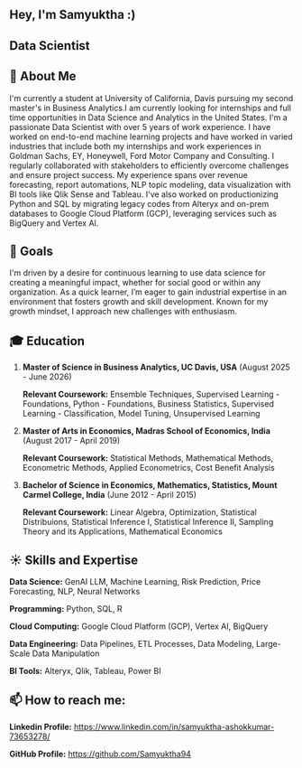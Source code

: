 ## Hey, I'm Samyuktha :)
## Data Scientist
## 👋 About Me

I'm currently a student at University of California, Davis pursuing my second master's in Business Analytics.I am currently looking for internships and full time opportunities in Data Science and Analytics in the United States. I'm a passionate Data Scientist with over 5 years of work experience. I have worked on end-to-end machine learning projects and have worked in varied industries that include both my internships and work experiences in Goldman Sachs, EY, Honeywell, Ford Motor Company and Consulting. I regularly collaborated with stakeholders to efficiently overcome challenges and ensure project success. My experience spans over revenue forecasting, report automations, NLP topic modeling, data visualization with BI tools like Qlik Sense and Tableau. I've also worked on productionizing Python and SQL by migrating legacy codes from Alteryx and on-prem databases to Google Cloud Platform (GCP), leveraging services such as BigQuery and Vertex AI.
## 🥅 Goals
I'm driven by a desire for continuous learning to use data science for creating a meaningful impact, whether for social good or within any organization. As a quick learner, I’m eager to gain industrial expertise in an environment that fosters growth and skill development. Known for my growth mindset, I approach new challenges with enthusiasm.
## 🎓 Education

1. ****Master of Science in Business Analytics, UC Davis**, USA** (August 2025 - June 2026)
   
   **Relevant Coursework:** Ensemble Techniques, Supervised Learning - Foundations, Python - Foundations, Business Statistics, Supervised Learning - Classification, Model Tuning, Unsupervised Learning
   
2. **Master of Arts in Economics, Madras School of Economics, India** (August 2017 - April 2019)

   **Relevant Coursework:** Statistical Methods, Mathematical Methods, Econometric Methods, Applied Econometrics, Cost Benefit Analysis

 3. **Bachelor of Science in Economics, Mathematics, Statistics, Mount Carmel College, India** (June 2012 - April 2015)

    **Relevant Coursework:** Linear Algebra, Optimization, Statistical Distribuions, Statistical Inference I, Statistical Inference II, Sampling Theory and its Applications, Mathematical Economics

## ☀️ Skills and Expertise
**Data Science:** GenAI LLM, Machine Learning, Risk Prediction, Price Forecasting, NLP, Neural Networks

**Programming:** Python, SQL, R

**Cloud Computing:** Google Cloud Platform (GCP), Vertex AI, BigQuery

**Data Engineering:** Data Pipelines, ETL Processes, Data Modeling, Large-Scale Data Manipulation

**BI Tools:** Alteryx, Qlik, Tableau, Power BI

## 📫 How to reach me:

**Linkedin Profile:** https://www.linkedin.com/in/samyuktha-ashokkumar-73653278/

**GitHub Profile:** https://github.com/Samyuktha94

<!--
**Samyuktha94/Samyuktha94** is a ✨ _special_ ✨ repository because its `README.md` (this file) appears on your GitHub profile.

Here are some ideas to get you started:

- 🔭 I’m currently working on ...
- 🌱 I’m currently learning ...
- 👯 I’m looking to collaborate on ...
- 🤔 I’m looking for help with ...
- 💬 Ask me about ...
- 📫 How to reach me: ...
- 😄 Pronouns: ...
- ⚡ Fun fact: ...
-->
